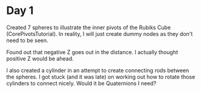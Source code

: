 # Day 1 #
Created 7 spheres to illustrate the inner pivots of the Rubiks Cube (CorePivotsTutorial). In reality, I will just create dummy nodes as they don't need to be seen.

Found out that negative Z goes out in the distance. I actually thought positive Z would be ahead.

I also created a cylinder in an attempt to create connecting rods between the spheres. I got stuck (and it was late) on working out how to rotate those cylinders to connect nicely. Would it be Quaternions I need?
